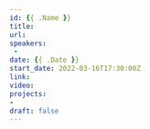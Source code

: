 ```yaml
---
id: {{ .Name }}
title: 
url: 
speakers:
 - 
date: {{ .Date }}
start_date: 2022-03-16T17:30:00Z
link:  
video: 
projects: 
- 
draft: false
---
```


